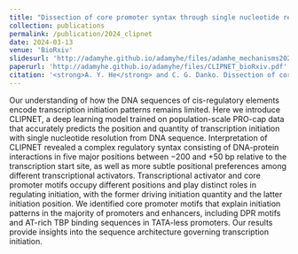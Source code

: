 ```yaml
---
title: "Dissection of core promoter syntax through single nucleotide resolution modeling of transcription initiation"
collection: publications
permalink: /publication/2024_clipnet
date: 2024-03-13
venue: 'BioRxiv'
slidesurl: 'http://adamyhe.github.io/adamyhe/files/adamhe_mechanisms2023.pdf'
paperurl: 'http://adamyhe.github.io/adamyhe/files/CLIPNET_bioRxiv.pdf'
citation: '<strong>A. Y. He</strong> and C. G. Danko. Dissection of core promoter syntax through single nucleotide resolution modeling of transcription initiation. <em>BioRxiv</em>. doi:10.1101/2024.03.13.583868'
---
```


Our understanding of how the DNA sequences of cis-regulatory elements encode transcription initiation patterns remains limited. Here we introduce CLIPNET, a deep learning model trained on population-scale PRO-cap data that accurately predicts the position and quantity of transcription initiation with single nucleotide resolution from DNA sequence. Interpretation of CLIPNET revealed a complex regulatory syntax consisting of DNA-protein interactions in five major positions between −200 and +50 bp relative to the transcription start site, as well as more subtle positional preferences among different transcriptional activators. Transcriptional activator and core promoter motifs occupy different positions and play distinct roles in regulating initiation, with the former driving initiation quantity and the latter initiation position. We identified core promoter motifs that explain initiation patterns in the majority of promoters and enhancers, including DPR motifs and AT-rich TBP binding sequences in TATA-less promoters. Our results provide insights into the sequence architecture governing transcription initiation.
